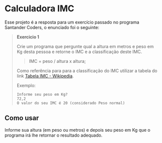 # Calculadora IMC
Esse projeto é a resposta para um exercício passado no programa Santander Coders, o enunciado foi o seguinte:

> **Exercicio 1**
>
> Crie um programa que pergunte qual a altura em metros e peso em Kg
> desta pessoa e retorne o IMC e a classificação deste IMC.
> >  IMC = peso / altura x altura;
>
> Como referência para para a classificação do IMC utilizar a tabela do
> link [Tabela IMC - Wikipedia](https://pt.wikipedia.org/wiki/%C3%8Dndice_de_massa_corporal#Tabela_de_IMC).
>
> Exemplo:
>
> ```language Informe sua altura em metros? 1,9 
> Informe seu peso em Kg?
> 72,2
> O valor do seu IMC é 20 (considerado Peso normal)

## Como usar
Informe sua altura (em peso ou metros) e depois seu peso em Kg que o programa irá lhe retornar o resultado adequado.